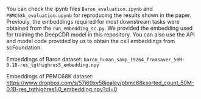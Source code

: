 You can check the ipynb files `Baron_evaluation.ipynb`  and `PBMC68k_evaluation.upynb` for reproducing the results shown in the paper. Previouly, the embeddings required for most downstream tasks were obtained from the `run_embedding_sc.py`. We provided the embedding used for training the DeepCDR model in this repository. You can also use the API and model code provided by us to obtain the cell embeddings from scFoundation. 

Embeddings of Baron dataset: `baron_human_samp_19264_fromsaver_50M-0.1B-res_tgthighres5_embedding.npy`

Embeddings of PBMC68K dataset: https://www.dropbox.com/s/57i69xv58joaley/pbmc68ksorted_count_50M-0.1B-res_tgthighres1.0_embedding.npy?dl=0

